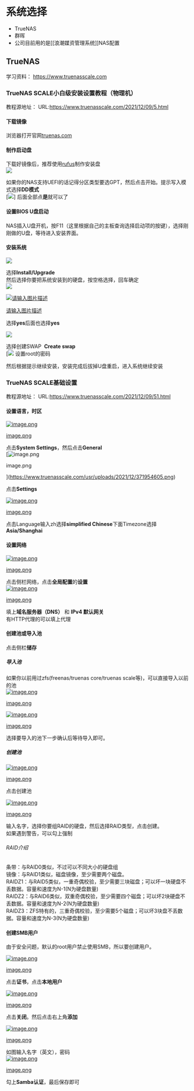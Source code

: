 # 系统选择
- TrueNAS  
- 群晖
- 公司目前用的是[[浪潮媒资管理系统]]NAS配置
## TrueNAS
学习资料：
https://www.truenasscale.com

### TrueNAS SCALE小白级安装设置教程（物理机）
教程源地址：
URL:https://www.truenasscale.com/2021/12/09/5.html
#### 下载镜像

浏览器打开官网[truenas.com](https://www.truenas.com/)  
#### 制作启动盘


下载好镜像后，推荐使用[rufus](https://rufus.ie/zh/)制作安装盘  
[![](https://www.truenasscale.com/usr/uploads/2021/12/3050797825.png)](https://www.truenasscale.com/usr/uploads/2021/12/3050797825.png)

如果你的NAS支持UEFI的话记得分区类型要选GPT，然后点击开始。提示写入模式选择**DD模式**  
[![](https://www.truenasscale.com/usr/uploads/2021/12/500850258.png)]
后面全部点**是**就可以了

#### 设置BIOS U盘启动

NAS插入U盘开机，按F11（这里根据自己的主板查询选择启动项的按键），选择刚刚做的U盘，等待进入安装界面。

#### 安装系统

[![](https://www.truenasscale.com/usr/uploads/2021/12/243701706.png)](https://www.truenasscale.com/usr/uploads/2021/12/243701706.png)

选择**Install/Upgrade**  
然后选择你要把系统安装到的硬盘，按空格选择，回车确定  
[![](https://www.truenasscale.com/usr/uploads/2021/12/1053706883.png)](https://www.truenasscale.com/usr/uploads/2021/12/1053706883.png)

[![请输入图片描述](https://www.truenasscale.com/usr/uploads/2021/12/2534987282.png)](https://www.truenasscale.com/usr/uploads/2021/12/2534987282.png)

[请输入图片描述](https://www.truenasscale.com/usr/uploads/2021/12/2534987282.png)

选择**yes**后面也选择**yes**

[![](https://www.truenasscale.com/usr/uploads/2021/12/865270335.png)](https://www.truenasscale.com/usr/uploads/2021/12/865270335.png)

  
选择创建SWAP  **Create swap**  
[![](https://www.truenasscale.com/usr/uploads/2021/12/1859371221.png)
设置root的密码

然后根据提示继续安装，安装完成后拔掉U盘重启，进入系统继续安装





### TrueNAS SCALE基础设置
教程源地址：
URL:https://www.truenasscale.com/2021/12/09/51.html
#### 设置语言，时区

[![image.png](https://www.truenasscale.com/usr/uploads/2021/12/247625140.png)](https://www.truenasscale.com/usr/uploads/2021/12/247625140.png)

[image.png](https://www.truenasscale.com/usr/uploads/2021/12/247625140.png)

  
点击**System Settings**，然后点击**General**  
[![image.png](https://www.truenasscale.com/usr/uploads/2021/12/371954605.png)

image.png

](https://www.truenasscale.com/usr/uploads/2021/12/371954605.png)

点击**Settings**

[![image.png](https://www.truenasscale.com/usr/uploads/2021/12/2515500455.png)](https://www.truenasscale.com/usr/uploads/2021/12/2515500455.png)

[image.png](https://www.truenasscale.com/usr/uploads/2021/12/2515500455.png)

点击Language输入zh选择**simplified Chinese**下面Timezone选择**Asia/Shanghai**

#### 设置网络

[![image.png](https://www.truenasscale.com/usr/uploads/2021/12/2174425922.png)](https://www.truenasscale.com/usr/uploads/2021/12/2174425922.png)

[image.png](https://www.truenasscale.com/usr/uploads/2021/12/2174425922.png)

点击侧栏网络，点击**全局配置**的**设置**  
[![image.png](https://www.truenasscale.com/usr/uploads/2021/12/1251831078.png)](https://www.truenasscale.com/usr/uploads/2021/12/1251831078.png)

[image.png](https://www.truenasscale.com/usr/uploads/2021/12/1251831078.png)

填上**域名服务器（DNS）** 和 **IPv4 默认网关**  
有HTTP代理的可以填上代理

#### 创建池或导入池

点击侧栏**储存**

##### 导入池

如果你以前用过zfs(freenas/truenas core/truenas scale等)，可以直接导入以前的池  
[![image.png](https://www.truenasscale.com/usr/uploads/2021/12/3673677494.png)](https://www.truenasscale.com/usr/uploads/2021/12/3673677494.png)

[image.png](https://www.truenasscale.com/usr/uploads/2021/12/3673677494.png)

[![image.png](https://www.truenasscale.com/usr/uploads/2021/12/3417553413.png)](https://www.truenasscale.com/usr/uploads/2021/12/3417553413.png)

[image.png](https://www.truenasscale.com/usr/uploads/2021/12/3417553413.png)

选择要导入的池下一步确认后等待导入即可。

##### 创建池

[![image.png](https://www.truenasscale.com/usr/uploads/2021/12/1982679393.png)](https://www.truenasscale.com/usr/uploads/2021/12/1982679393.png)

[image.png](https://www.truenasscale.com/usr/uploads/2021/12/1982679393.png)

点击创建池

[![image.png](https://www.truenasscale.com/usr/uploads/2021/12/632179579.png)](https://www.truenasscale.com/usr/uploads/2021/12/632179579.png)

[image.png](https://www.truenasscale.com/usr/uploads/2021/12/632179579.png)

输入名字，选择你要组RAID的硬盘，然后选择RAID类型，点击创建。  
如果遇到警告，可以勾上强制

###### RAID介绍

条带：与RAID0类似，不过可以不同大小的硬盘组  
镜像：与RAID1类似，磁盘镜像，至少需要两个磁盘。  
RAIDZ1：与RAID5类似，一重奇偶校验，至少需要三块磁盘；可以坏一块硬盘不丢数据。容量和速度为N-1(N为硬盘数量)  
RAIDZ2：与RAID6类似，双重奇偶校验，至少需要四个磁盘；可以坏2块硬盘不丢数据。容量和速度为N-2(N为硬盘数量)  
RAIDZ3：ZFS特有的，三重奇偶校验，至少需要5个磁盘；可以坏3块盘不丢数据。容量和速度为N-3(N为硬盘数量)

#### 创建SMB用户

由于安全问题，默认的root用户禁止使用SMB，所以要创建用户。

[![image.png](https://www.truenasscale.com/usr/uploads/2021/12/1411159048.png)](https://www.truenasscale.com/usr/uploads/2021/12/1411159048.png)

[image.png](https://www.truenasscale.com/usr/uploads/2021/12/1411159048.png)

点击**证书**，点击**本地用户**

[![image.png](https://www.truenasscale.com/usr/uploads/2021/12/836832891.png)](https://www.truenasscale.com/usr/uploads/2021/12/836832891.png)

[image.png](https://www.truenasscale.com/usr/uploads/2021/12/836832891.png)

点击**关闭**。然后点击右上角**添加**

[![image.png](https://www.truenasscale.com/usr/uploads/2021/12/276973190.png)](https://www.truenasscale.com/usr/uploads/2021/12/276973190.png)

[image.png](https://www.truenasscale.com/usr/uploads/2021/12/276973190.png)

如图输入名字（英文），密码  
[![image.png](https://www.truenasscale.com/usr/uploads/2021/12/331334479.png)](https://www.truenasscale.com/usr/uploads/2021/12/331334479.png)

[image.png](https://www.truenasscale.com/usr/uploads/2021/12/331334479.png)

勾上**Samba认证**，最后保存即可
